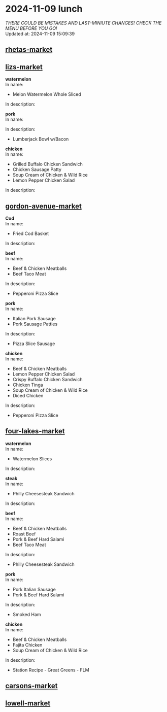 # 2024-11-09 lunch  
*THERE COULD BE MISTAKES AND LAST-MINIUTE CHANGES! CHECK THE MENU BEFORE YOU GO!*  
Updated at: 2024-11-09 15:09:39  
## [rhetas-market](https://wisc-housingdining.nutrislice.com/menu/rhetas-market/lunch/2024-11-09)  
## [lizs-market](https://wisc-housingdining.nutrislice.com/menu/lizs-market/lunch/2024-11-09)  
**watermelon**  
In name:   
 - Melon Watermelon Whole Sliced  
  
In description:   
  
**pork**  
In name:   
  
In description:   
 - Lumberjack Bowl w/Bacon  
  
**chicken**  
In name:   
 - Grilled Buffalo Chicken Sandwich  
 - Chicken Sausage Patty  
 - Soup Cream of Chicken & Wild Rice  
 - Lemon Pepper Chicken Salad  
  
In description:   
  
## [gordon-avenue-market](https://wisc-housingdining.nutrislice.com/menu/gordon-avenue-market/lunch/2024-11-09)  
**Cod**  
In name:   
 - Fried Cod Basket  
  
In description:   
  
**beef**  
In name:   
 - Beef & Chicken Meatballs  
 - Beef Taco Meat  
  
In description:   
 - Pepperoni Pizza Slice  
  
**pork**  
In name:   
 - Italian Pork Sausage  
 - Pork Sausage Patties  
  
In description:   
 - Pizza Slice Sausage  
  
**chicken**  
In name:   
 - Beef & Chicken Meatballs  
 - Lemon Pepper Chicken Salad  
 - Crispy Buffalo Chicken Sandwich  
 - Chicken Tinga  
 - Soup Cream of Chicken & Wild Rice  
 - Diced Chicken  
  
In description:   
 - Pepperoni Pizza Slice  
  
## [four-lakes-market](https://wisc-housingdining.nutrislice.com/menu/four-lakes-market/lunch/2024-11-09)  
**watermelon**  
In name:   
 - Watermelon Slices  
  
In description:   
  
**steak**  
In name:   
 - Philly Cheesesteak Sandwich  
  
In description:   
  
**beef**  
In name:   
 - Beef & Chicken Meatballs  
 - Roast Beef  
 - Pork & Beef Hard Salami  
 - Beef Taco Meat  
  
In description:   
 - Philly Cheesesteak Sandwich  
  
**pork**  
In name:   
 - Pork Italian Sausage  
 - Pork & Beef Hard Salami  
  
In description:   
 - Smoked Ham  
  
**chicken**  
In name:   
 - Beef & Chicken Meatballs  
 - Fajita Chicken  
 - Soup Cream of Chicken & Wild Rice  
  
In description:   
 - Station Recipe - Great Greens - FLM  
  
## [carsons-market](https://wisc-housingdining.nutrislice.com/menu/carsons-market/lunch/2024-11-09)  
## [lowell-market](https://wisc-housingdining.nutrislice.com/menu/lowell-market/lunch/2024-11-09)  
  
